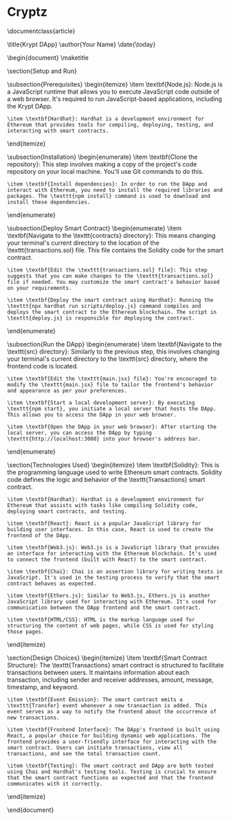 # Cryptz
\documentclass{article}

\title{Krypt DApp}
\author{Your Name}
\date{\today}

\begin{document}
\maketitle

\section{Setup and Run}

\subsection{Prerequisites}
\begin{itemize}
    \item \textbf{Node.js}: Node.js is a JavaScript runtime that allows you to execute JavaScript code outside of a web browser. It's required to run JavaScript-based applications, including the Krypt DApp.
    
    \item \textbf{Hardhat}: Hardhat is a development environment for Ethereum that provides tools for compiling, deploying, testing, and interacting with smart contracts.
\end{itemize}

\subsection{Installation}
\begin{enumerate}
    \item \textbf{Clone the repository}: This step involves making a copy of the project's code repository on your local machine. You'll use Git commands to do this.
    
    \item \textbf{Install dependencies}: In order to run the DApp and interact with Ethereum, you need to install the required libraries and packages. The \texttt{npm install} command is used to download and install these dependencies.
\end{enumerate}

\subsection{Deploy Smart Contract}
\begin{enumerate}
    \item \textbf{Navigate to the \texttt{contracts} directory}: This means changing your terminal's current directory to the location of the \texttt{transactions.sol} file. This file contains the Solidity code for the smart contract.
    
    \item \textbf{Edit the \texttt{transactions.sol} file}: This step suggests that you can make changes to the \texttt{transactions.sol} file if needed. You may customize the smart contract's behavior based on your requirements.
    
    \item \textbf{Deploy the smart contract using Hardhat}: Running the \texttt{npx hardhat run scripts/deploy.js} command compiles and deploys the smart contract to the Ethereum blockchain. The script in \texttt{deploy.js} is responsible for deploying the contract.
\end{enumerate}

\subsection{Run the DApp}
\begin{enumerate}
    \item \textbf{Navigate to the \texttt{src} directory}: Similarly to the previous step, this involves changing your terminal's current directory to the \texttt{src} directory, where the frontend code is located.
    
    \item \textbf{Edit the \texttt{main.jsx} file}: You're encouraged to modify the \texttt{main.jsx} file to tailor the frontend's behavior and appearance as per your preferences.
    
    \item \textbf{Start a local development server}: By executing \texttt{npm start}, you initiate a local server that hosts the DApp. This allows you to access the DApp in your web browser.
    
    \item \textbf{Open the DApp in your web browser}: After starting the local server, you can access the DApp by typing \texttt{http://localhost:3000} into your browser's address bar.
\end{enumerate}

\section{Technologies Used}
\begin{itemize}
    \item \textbf{Solidity}: This is the programming language used to write Ethereum smart contracts. Solidity code defines the logic and behavior of the \texttt{Transactions} smart contract.
    
    \item \textbf{Hardhat}: Hardhat is a development environment for Ethereum that assists with tasks like compiling Solidity code, deploying smart contracts, and testing.
    
    \item \textbf{React}: React is a popular JavaScript library for building user interfaces. In this case, React is used to create the frontend of the DApp.
    
    \item \textbf{Web3.js}: Web3.js is a JavaScript library that provides an interface for interacting with the Ethereum blockchain. It's used to connect the frontend (built with React) to the smart contract.
    
    \item \textbf{Chai}: Chai is an assertion library for writing tests in JavaScript. It's used in the testing process to verify that the smart contract behaves as expected.
    
    \item \textbf{Ethers.js}: Similar to Web3.js, Ethers.js is another JavaScript library used for interacting with Ethereum. It's used for communication between the DApp frontend and the smart contract.
    
    \item \textbf{HTML/CSS}: HTML is the markup language used for structuring the content of web pages, while CSS is used for styling those pages.
\end{itemize}

\section{Design Choices}
\begin{itemize}
    \item \textbf{Smart Contract Structure}: The \texttt{Transactions} smart contract is structured to facilitate transactions between users. It maintains information about each transaction, including sender and receiver addresses, amount, message, timestamp, and keyword.
    
    \item \textbf{Event Emission}: The smart contract emits a \texttt{Transfer} event whenever a new transaction is added. This event serves as a way to notify the frontend about the occurrence of new transactions.
    
    \item \textbf{Frontend Interface}: The DApp's frontend is built using React, a popular choice for building dynamic web applications. The frontend provides a user-friendly interface for interacting with the smart contract. Users can initiate transactions, view all transactions, and see the total transaction count.
    
    \item \textbf{Testing}: The smart contract and DApp are both tested using Chai and Hardhat's testing tools. Testing is crucial to ensure that the smart contract functions as expected and that the frontend communicates with it correctly.
\end{itemize}

\end{document}
